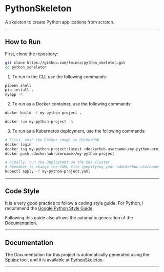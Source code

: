 # PythonSkeleton

A skeleton to create Python applications from scratch.

----------

## How to Run

First, clone the repository:

```bash
git clone https://github.com/fminna/python_skeleton.git
cd python_scheleton
```

1. To run in the CLI, use the following commands:

```bash
pipenv shell
pip install .
myapp -h
```

2. To run as a Docker container, use the following commands:

```bash
docker build -t my-python-project .

docker run my-python-project -h
```

3. To run as a Kubernetes deployment, use the following commands:

```bash
# First, push the Docker image to DockerHub
docker login
docker tag my-python-project:latest <dockerhub-username>/my-python-project:latest
docker push <dockerhub-username>/my-python-project

# Finally, run the Deployment on the K8s cluster
# Remember to change the YAML file specifying your <dockerhub-username>
kubectl apply -f my-python-project.yaml
```

----------

## Code Style

It is a very good practice to follow a coding style guide. For Python, I recommend the [Google Python Style Guide](https://google.github.io/styleguide/pyguide.html).

Following this guide also allows the automatic generation of the Documentation.

----------

## Documentation

The Documentation for this project is automatically generated using the [Sphinx](https://www.sphinx-doc.org/en/master/) tool, and it is available at [PythonSkeleton](https://fminna.github.io/python_skeleton/).

----------
